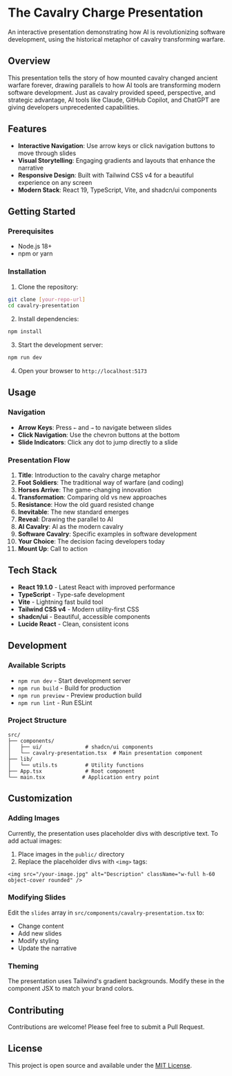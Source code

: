 # The Cavalry Charge Presentation

An interactive presentation demonstrating how AI is revolutionizing software development, using the historical metaphor of cavalry transforming warfare.

## Overview

This presentation tells the story of how mounted cavalry changed ancient warfare forever, drawing parallels to how AI tools are transforming modern software development. Just as cavalry provided speed, perspective, and strategic advantage, AI tools like Claude, GitHub Copilot, and ChatGPT are giving developers unprecedented capabilities.

## Features

- **Interactive Navigation**: Use arrow keys or click navigation buttons to move through slides
- **Visual Storytelling**: Engaging gradients and layouts that enhance the narrative
- **Responsive Design**: Built with Tailwind CSS v4 for a beautiful experience on any screen
- **Modern Stack**: React 19, TypeScript, Vite, and shadcn/ui components

## Getting Started

### Prerequisites

- Node.js 18+ 
- npm or yarn

### Installation

1. Clone the repository:
```bash
git clone [your-repo-url]
cd cavalry-presentation
```

2. Install dependencies:
```bash
npm install
```

3. Start the development server:
```bash
npm run dev
```

4. Open your browser to `http://localhost:5173`

## Usage

### Navigation
- **Arrow Keys**: Press `←` and `→` to navigate between slides
- **Click Navigation**: Use the chevron buttons at the bottom
- **Slide Indicators**: Click any dot to jump directly to a slide

### Presentation Flow

1. **Title**: Introduction to the cavalry charge metaphor
2. **Foot Soldiers**: The traditional way of warfare (and coding)
3. **Horses Arrive**: The game-changing innovation
4. **Transformation**: Comparing old vs new approaches
5. **Resistance**: How the old guard resisted change
6. **Inevitable**: The new standard emerges
7. **Reveal**: Drawing the parallel to AI
8. **AI Cavalry**: AI as the modern cavalry
9. **Software Cavalry**: Specific examples in software development
10. **Your Choice**: The decision facing developers today
11. **Mount Up**: Call to action

## Tech Stack

- **React 19.1.0** - Latest React with improved performance
- **TypeScript** - Type-safe development
- **Vite** - Lightning fast build tool
- **Tailwind CSS v4** - Modern utility-first CSS
- **shadcn/ui** - Beautiful, accessible components
- **Lucide React** - Clean, consistent icons

## Development

### Available Scripts

- `npm run dev` - Start development server
- `npm run build` - Build for production
- `npm run preview` - Preview production build
- `npm run lint` - Run ESLint

### Project Structure

```
src/
├── components/
│   ├── ui/              # shadcn/ui components
│   └── cavalry-presentation.tsx  # Main presentation component
├── lib/
│   └── utils.ts         # Utility functions
├── App.tsx              # Root component
└── main.tsx            # Application entry point
```

## Customization

### Adding Images

Currently, the presentation uses placeholder divs with descriptive text. To add actual images:

1. Place images in the `public/` directory
2. Replace the placeholder divs with `<img>` tags:

```tsx
<img src="/your-image.jpg" alt="Description" className="w-full h-60 object-cover rounded" />
```

### Modifying Slides

Edit the `slides` array in `src/components/cavalry-presentation.tsx` to:
- Change content
- Add new slides
- Modify styling
- Update the narrative

### Theming

The presentation uses Tailwind's gradient backgrounds. Modify these in the component JSX to match your brand colors.

## Contributing

Contributions are welcome! Please feel free to submit a Pull Request.

## License

This project is open source and available under the [MIT License](LICENSE).